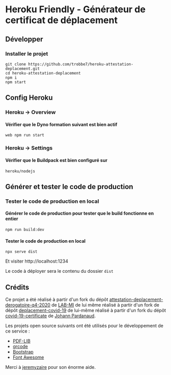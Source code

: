 ﻿#  Heroku Friendly - Générateur de certificat de déplacement

## Développer

### Installer le projet

```console
git clone https://github.com/trobbe7/heroku-attestation-deplacement.git
cd heroku-attestation-deplacement
npm i
npm start
```

## Config Heroku

### Heroku -> Overview

#### Vérifier que le Dyno formation suivant est bien actif

```console
web npm run start
```

### Heroku -> Settings

#### Vérifier que le Buildpack est bien configuré sur

```console
heroku/nodejs
```

## Générer et tester le code de production

### Tester le code de production en local

#### Générer le code de production pour tester que le build fonctionne en entier

```console
npm run build:dev
```

#### Tester le code de production en local

```console
npx serve dist
```

Et visiter http://localhost:1234

Le code à déployer sera le contenu du dossier `dist`

## Crédits

Ce projet a été réalisé à partir d'un fork du dépôt [attestation-deplacement-derogatoire-q4-2020](https://github.com/LAB-MI/attestation-deplacement-derogatoire-q4-2020) de [LAB-MI](https://github.com/LAB-MI/) de lui même réalisé à partir d'un fork de dépôt [deplacement-covid-19](https://github.com/nesk/deplacement-covid-19) de lui-même réalisé à partir d'un fork du dépôt [covid-19-certificate](https://github.com/nesk/covid-19-certificate) de [Johann Pardanaud](https://github.com/nesk).

Les projets open source suivants ont été utilisés pour le développement de ce
service :

- [PDF-LIB](https://pdf-lib.js.org/)
- [qrcode](https://github.com/soldair/node-qrcode)
- [Bootstrap](https://getbootstrap.com/)
- [Font Awesome](https://fontawesome.com/license)

Merci à [jeremyzaire](https://github.com/jeremyzaire/) pour son énorme aide.